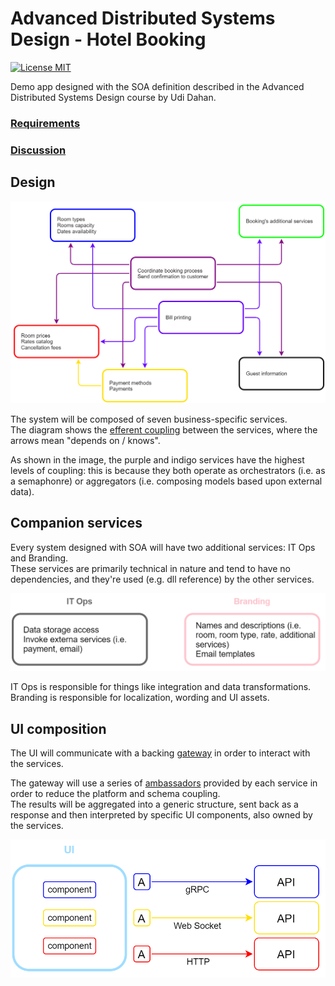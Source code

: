 # Advanced Distributed Systems Design - Hotel Booking

[![License MIT](https://img.shields.io/badge/license-MIT-green)](LICENSE)

Demo app designed with the SOA definition described in the Advanced Distributed Systems Design course by Udi Dahan.

### [Requirements](Requirements.md)
### [Discussion](https://github.com/orgs/artiso-solutions/teams/systems-design)

## Design

![System diagram](assets/images/system-diagram.png)

The system will be composed of seven business-specific services.<br/>
The diagram shows the [efferent coupling](https://en.wikipedia.org/wiki/Efferent_coupling) between the services, where the arrows mean "depends on / knows".

As shown in the image, the purple and indigo services have the highest levels of coupling: this is because they both operate as orchestrators (i.e. as a semaphonre) or aggregators (i.e. composing models based upon external data).

## Companion services

Every system designed with SOA will have two additional services: IT Ops and Branding.<br/>
These services are primarily technical in nature and tend to have no dependencies, and they're used (e.g. dll reference) by the other services.<br/>

![IT Ops and Branding diagram](assets/images/itops-branding-diagram.png)

IT Ops is responsible for things like integration and data transformations.<br/>
Branding is responsible for localization, wording and UI assets.

## UI composition

The UI will communicate with a backing [gateway](https://docs.microsoft.com/en-us/azure/architecture/patterns/gateway-aggregation) in order to interact with the services.

The gateway will use a series of [ambassadors](https://docs.microsoft.com/en-us/azure/architecture/patterns/ambassador) provided by each service in order to reduce the platform and schema coupling.<br/>
The results will be aggregated into a generic structure, sent back as a response and then interpreted by specific UI components, also owned by the services.

![UI composition diagram](assets/images/ui-diagram.png)

